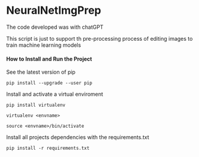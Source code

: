 # NeuralNetImgPrep

The code developed was with chatGPT

This script is just to support th pre-processing process of editing images to train machine learning models

#### How to Install and Run the Project

See the latest version of pip
```
pip install --upgrade --user pip
```
Install and activate a virtual enviroment
```
pip install virtualenv
```
```
virtualenv <envname>
```
```
source <envname>/bin/activate
```

Install all projects dependencies with the requirements.txt
```
pip install -r requirements.txt
```
